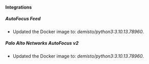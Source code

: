 #### Integrations
##### AutoFocus Feed
- Updated the Docker image to: *demisto/python3:3.10.13.78960*.
##### Palo Alto Networks AutoFocus v2
- Updated the Docker image to: *demisto/python3:3.10.13.78960*.

